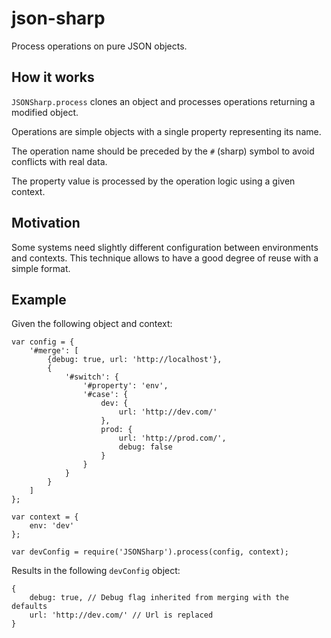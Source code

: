 json-sharp
==========

Process operations on pure JSON objects.


## How it works

`JSONSharp.process` clones an object and processes operations returning a
modified object.

Operations are simple objects with a single property representing its name.

The operation name should be preceded by the `#` (sharp) symbol to avoid
conflicts with real data.

The property value is processed by the operation logic using a given context.


## Motivation

Some systems need slightly different configuration between environments and
contexts. This technique allows to have a good degree of reuse with a simple
format.


## Example

Given the following object and context:

```
var config = {
    '#merge': [
        {debug: true, url: 'http://localhost'},
        {
            '#switch': {
                '#property': 'env',
                '#case': {
                    dev: {
                        url: 'http://dev.com/'
                    },
                    prod: {
                        url: 'http://prod.com/',
                        debug: false
                    }
                }
            }
        }
    ]
};

var context = {
    env: 'dev'
};

var devConfig = require('JSONSharp').process(config, context);
```

Results in the following `devConfig` object:

```
{
    debug: true, // Debug flag inherited from merging with the defaults
    url: 'http://dev.com/' // Url is replaced
}
```
